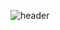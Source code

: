 ![header](https://capsule-render.vercel.app/api?type=wave&color=0:000000,100:ff6e25&height=300&section=header&text=capsule%20render&fontSize=90&fontColor=ffc070&desc=Learning%20full%20full-stack%20dev%20and%20learning%20Game-dev)

<!--
**melloCoding/melloCoding** is a ✨ _special_ ✨ repository because its `README.md` (this file) appears on your GitHub profile.

Here are some ideas to get you started:

- 🔭 I’m currently working on ...
- 🌱 I’m currently learning ...
- 👯 I’m looking to collaborate on ...
- 🤔 I’m looking for help with ...
- 💬 Ask me about ...
- 📫 How to reach me: ...
- 😄 Pronouns: ...
- ⚡ Fun fact: ...
-->
